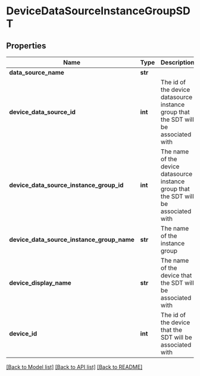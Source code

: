 # DeviceDataSourceInstanceGroupSDT

## Properties
Name | Type | Description | Notes
------------ | ------------- | ------------- | -------------
**data_source_name** | **str** |  | [optional] 
**device_data_source_id** | **int** | The id of the device datasource instance group that the SDT will be associated with | [optional] 
**device_data_source_instance_group_id** | **int** | The name of the device datasource instance group that the SDT will be associated with | [optional] 
**device_data_source_instance_group_name** | **str** | The name of the instance group | [optional] 
**device_display_name** | **str** | The name of the device that the SDT will be associated with | [optional] 
**device_id** | **int** | The id of the device that the SDT will be associated with | [optional] 

[[Back to Model list]](../README.md#documentation-for-models) [[Back to API list]](../README.md#documentation-for-api-endpoints) [[Back to README]](../README.md)


